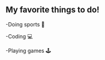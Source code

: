## My favorite things to do!
-Doing sports :football:

-Coding :computer:

-Playing games :joystick:
